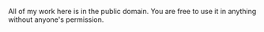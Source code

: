 All of my work here is in the public domain. You are free to use it in anything without anyone's permission.